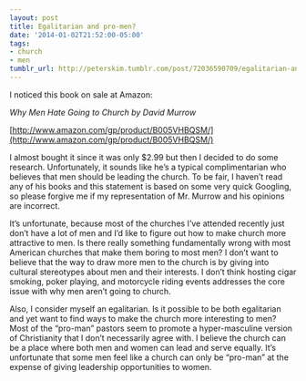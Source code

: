 ```yaml
---
layout: post
title: Egalitarian and pro-men?
date: '2014-01-02T21:52:00-05:00'
tags:
- church
- men
tumblr_url: http://peterskim.tumblr.com/post/72036590709/egalitarian-and-pro-men
---
```

I noticed this book on sale at Amazon:

*Why Men Hate Going to Church by David Murrow*

[http://www.amazon.com/gp/product/B005VHBQSM/](http://www.amazon.com/gp/product/B005VHBQSM/)

I almost bought it since it was only $2.99 but then I decided to do some research. Unfortunately, it sounds like he’s a typical complimentarian who believes that men should be leading the church. To be fair, I haven’t read any of his books and this statement is based on some very quick Googling, so please forgive me if my representation of Mr. Murrow and his opinions are incorrect.

It’s unfortunate, because most of the churches I’ve attended recently just don’t have a lot of men and I’d like to figure out how to make church more attractive to men. Is there really something fundamentally wrong with most American churches that make them boring to most men? I don’t want to believe that the way to draw more men to the church is by giving into cultural stereotypes about men and their interests. I don’t think hosting cigar smoking, poker playing, and motorcycle riding events addresses the core issue with why men aren’t going to church.

Also, I consider myself an egalitarian. Is it possible to be both egalitarian and yet want to find ways to make the church more interesting to men? Most of the “pro-man” pastors seem to promote a hyper-masculine version of Christianity that I don’t necessarily agree with. I believe the church can be a place where both men and women can lead and serve equally. It’s unfortunate that some men feel like a church can only be “pro-man” at the expense of giving leadership opportunities to women.
